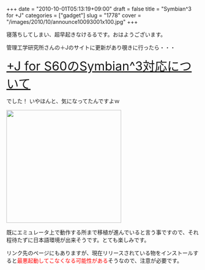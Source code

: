 +++
date = "2010-10-01T05:13:19+09:00"
draft = false
title = "Symbian^3 for +J"
categories = ["gadget"]
slug = "1778"
cover = "/images/2010/10/announce10093001x100.jpg"
+++

寝落ちしてしまい、超早起きなけるるです。おはようございます。

管理工学研究所さんの＋Jのサイトに更新があり覗きに行ったら・・・

<font size="+3"><a href="http://plusj.kthree.co.jp/announce10093001.html">+J for S60のSymbian^3対応について</a></font>

でした！
いやほんと、気になってたんですよｗ

<a href="/images/2010/10/announce10093001x100.jpg"><img src="/images/2010/10/announce10093001x100-300x295.jpg" alt="" title="announce10093001x100" width="300" height="295" class="alignnone size-medium wp-image-1785" /></a>

既にエミュレータ上で動作する所まで移植が進んでいると言う事ですので、それ程待たずに日本語環境が出来そうです。とても楽しみです。

リンク先のページにもありますが、現在リリースされている物をインストールすると<font color="red">最悪起動してこなくなる可能性がある</font>そうなので、注意が必要です。
